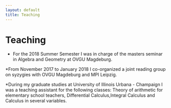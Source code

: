 ```yaml
---
layout: default
title: Teaching
---
```


# Teaching

* For the 2018 Summer Semester I was in charge of the masters seminar in Algebra and Geometry
at OVGU Magdeburg.

*From November 2017 to January 2018 I co-organized a joint reading group on syzygies with
OVGU Magdeburg and MPI Leipzig.

*During my graduate studies at University of Illinois Urbana - Champaign I was a
teaching assistant for the following classes: Theory of arithmetic for elementary school teachers, Differential Calculus,Integral Calculus and
Calculus in several variables.

